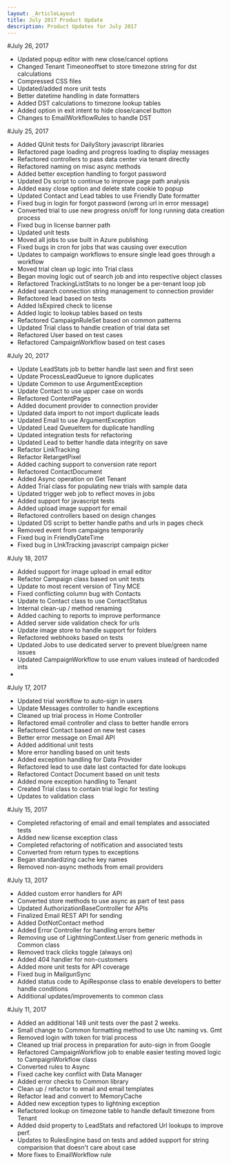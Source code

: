 ```yaml
---
layout: _ArticleLayout
title: July 2017 Product Update
description: Product Updates for July 2017
---
```

#July 26, 2017

* Updated popup editor with new close/cancel options
* Changed Tenant Timeoneoffset to store timezone string for dst calculations
* Compressed CSS files
* Updated/added more unit tests
* Better datetime handling in date formatters
* Added DST calculations to timezone lookup tables
* Added option in exit intent to hide close/cancel button
* Changes to EmailWorkflowRules to handle DST

#July 25, 2017

* Added QUnit tests for DailyStory javascript libraries
* Refactored page loading and progress loading to display messages
* Refactored controllers to pass data center via tenant directly
* Refactored naming on misc async methods
* Added better exception handling to forgot password
* Updated Ds script to continue to improve page path analysis
* Added easy close option and delete state cookie to popup
* Updated Contact and Lead tables to use Friendly Date formatter
* Fixed bug in login for forgot password (wrong url in error message)
* Converted trial to use new progress on/off for long running data creation process
* Fixed bug in license banner path
* Updated unit tests
* Moved all jobs to use built in Azure publishing
* Fixed bugs in cron for jobs that was causing over execution
* Updates to campaign workflows to ensure single lead goes through a workflow
* Moved trial clean up logic into Trial class
* Began moving logic out of search job and into respective object classes
* Refactored TrackingListStats to no longer be a per-tenant loop job
* Added search connection string management to connection provider
* Refactored lead based on tests
* Added IsExpired check to license
* Added logic to lookup tables based on tests
* Refactored CampaignRuleSet based on common patterns
* Updated Trial class to handle creation of trial data set
* Refactored User based on test cases
* Refactored CampaignWorkflow based on test cases

#July 20, 2017

* Update LeadStats job to better handle last seen and first seen
* Update ProcessLeadQueue to ignore duplicates
* Update Common to use ArgumentException
* Update Contact to use upper case on words
* Refactored ContentPages
* Added document provider to connection provider
* Updated data import to not import duplicate leads
* Updated Email to use ArgumentException
* Updated Lead QueueItem for duplicate handling
* Updated integration tests for refactoring
* Updated Lead to better handle data integrity on save
* Refactor LinkTracking
* Refactor RetargetPixel
* Added caching support to conversion rate report
* Refactored ContactDocument
* Added Async operation on Get Tenant
* Added Trial class for populating new trials with sample data
* Updated trigger web job to reflect moves in jobs
* Added support for javascript tests
* Added upload image support for email
* Refactored controllers based on design changes
* Updated DS script to better handle paths and urls in pages check
* Removed event from campaigns temporarily
* Fixed bug in FriendlyDateTime
* Fixed bug in LInkTracking javascript campaign picker

#July 18, 2017

* Added support for image upload in email editor
* Refactor Campaign class based on unit tests
* Update to most recent version of Tiny MCE
* Fixed conflicting column bug with Contacts
* Update to Contact class to use ContactStatus
* Internal clean-up / method renaming
* Added caching to reports to improve performance
* Added server side validation check for urls
* Update image store to handle support for folders
* Refactored webhooks based on tests
* Updated Jobs to use dedicated server to prevent blue/green name issues
* Updated CampaignWorkflow to use enum values instead of hardcoded ints
* 

#July 17, 2017

* Updated trial workflow to auto-sign in users
* Update Messages controller to handle exceptions
* Cleaned up trial process in Home Controller
* Refactored email controller and class to better handle errors
* Refactored Contact based on new test cases
* Better error message on Email API
* Added additional unit tests
* More error handling based on unit tests
* Added exception handling for Data Provider 
* Refactored lead to use date last contacted for date lookups
* Refactored Contact Document based on unit tests
* Added more exception handling to Tenant
* Created Trial class to contain trial logic for testing
* Updates to validation class

#July 15, 2017

* Completed refactoring of email and email templates and associated tests
* Added new license exception class
* Completed refactoring of notification and associated tests
* Converted from return types to exceptions
* Began standardizing cache key names
* Removed non-async methods from email providers

#July 13, 2017

* Added custom error handlers for API
* Converted store methods to use async as part of test pass
* Updated AuthorizationBaseController for APIs
* Finalized Email REST API for sending
* Added DotNotContact method
* Added Error Controller for handling errors better
* Removing use of LightningContext.User from generic methods in Common class
* Removed track clicks toggle (always on)
* Added 404 handler for non-customers
* Added more unit tests for API coverage
* Fixed bug in MailgunSync
* Added status code to ApiResponse class to enable developers to better handle conditions
* Additional updates/improvements to common class

#July 11, 2017

* Added an additional 148 unit tests over the past 2 weeks.
* Small change to Common formatting method to use Utc naming vs. Gmt
* Removed login with token for trial process
* Cleaned up trial process in preparation for auto-sign in from Google
* Refactored CampaignWorkflow job to enable easier testing moved logic to CampaignWorkflow class
* Converted rules to Async
* Fixed cache key conflict with Data Manager
* Added error checks to Common library
* Clean up / refactor to email and email templates
* Refactor lead and convert to MemoryCache
* Added new exception types to lightning exception
* Refactored lookup on timezone table to handle default timezone from Tenant
* Added dsid property to LeadStats and refactored Url lookups to improve perf.
* Updates to RulesEngine basd on tests and added support for string comparision that doesn't care about case
* More fixes to EmailWorkflow rule